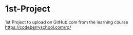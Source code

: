 # 1st-Project
1st Project to upload on GitHub.com from the learning course https://codeberryschool.com/ro/
